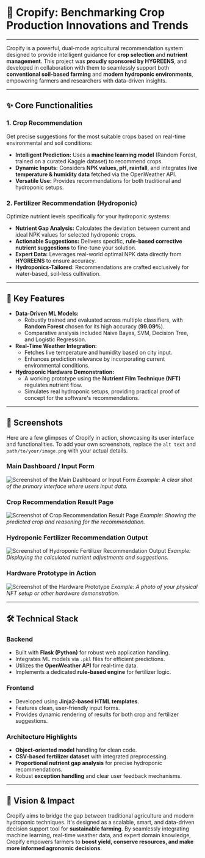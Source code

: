 # 🌿 Cropify: Benchmarking Crop Production Innovations and Trends

---

Cropify is a powerful, dual-mode agricultural recommendation system designed to provide intelligent guidance for **crop selection** and **nutrient management**. This project was **proudly sponsored by HYGREENS**, and developed in collaboration with them to seamlessly support both **conventional soil-based farming** and **modern hydroponic environments**, empowering farmers and researchers with data-driven insights.

---

## ✨ Core Functionalities

### 1. Crop Recommendation

Get precise suggestions for the most suitable crops based on real-time environmental and soil conditions:

* **Intelligent Prediction:** Uses a **machine learning model** (Random Forest, trained on a curated Kaggle dataset) to recommend crops.
* **Dynamic Inputs:** Considers **NPK values, pH, rainfall**, and integrates **live temperature & humidity data** fetched via the OpenWeather API.
* **Versatile Use:** Provides recommendations for both traditional and hydroponic setups.

### 2. Fertilizer Recommendation (Hydroponic)

Optimize nutrient levels specifically for your hydroponic systems:

* **Nutrient Gap Analysis:** Calculates the deviation between current and ideal NPK values for selected hydroponic crops.
* **Actionable Suggestions:** Delivers specific, **rule-based corrective nutrient suggestions** to fine-tune your solution.
* **Expert Data:** Leverages real-world optimal NPK data directly from **HYGREENS** to ensure accuracy.
* **Hydroponics-Tailored:** Recommendations are crafted exclusively for water-based, soil-less cultivation.

---

## 🔑 Key Features

* **Data-Driven ML Models:**
    * Robustly trained and evaluated across multiple classifiers, with **Random Forest** chosen for its high accuracy (**99.09%**).
    * Comparative analysis included Naive Bayes, SVM, Decision Tree, and Logistic Regression.
* **Real-Time Weather Integration:**
    * Fetches live temperature and humidity based on city input.
    * Enhances prediction relevance by incorporating current environmental conditions.
* **Hydroponic Hardware Demonstration:**
    * A working prototype using the **Nutrient Film Technique (NFT)** regulates nutrient flow.
    * Simulates real hydroponic setups, providing practical proof of concept for the software's recommendations.

---

## 📸 Screenshots

Here are a few glimpses of Cropify in action, showcasing its user interface and functionalities. To add your own screenshots, replace the `alt text` and `path/to/your/image.png` with your actual details.

### Main Dashboard / Input Form

![Screenshot of the Main Dashboard or Input Form](assets/screenshots/dashboard-or-input.png)
*Example: A clear shot of the primary interface where users input data.*

### Crop Recommendation Result Page

![Screenshot of Crop Recommendation Result Page](assets/screenshots/crop-result-page.png)
*Example: Showing the predicted crop and reasoning for the recommendation.*

### Hydroponic Fertilizer Recommendation Output

![Screenshot of Hydroponic Fertilizer Recommendation Output](assets/screenshots/fertilizer-output.png)
*Example: Displaying the calculated nutrient adjustments and suggestions.*

### Hardware Prototype in Action

![Screenshot of the Hardware Prototype](assets/screenshots/hardware-demo-in-action.jpg)
*Example: A photo of your physical NFT setup or other hardware demonstration.*

---

## 🛠️ Technical Stack

### Backend

* Built with **Flask (Python)** for robust web application handling.
* Integrates ML models via `.pkl` files for efficient predictions.
* Utilizes the **OpenWeather API** for real-time data.
* Implements a dedicated **rule-based engine** for fertilizer logic.

### Frontend

* Developed using **Jinja2-based HTML templates**.
* Features clean, user-friendly input forms.
* Provides dynamic rendering of results for both crop and fertilizer suggestions.

### Architecture Highlights

* **Object-oriented model** handling for clean code.
* **CSV-based fertilizer dataset** with integrated preprocessing.
* **Proportional nutrient gap analysis** for precise hydroponic recommendations.
* Robust **exception handling** and clear user feedback mechanisms.

---

## 🌱 Vision & Impact

Cropify aims to bridge the gap between traditional agriculture and modern hydroponic techniques. It's designed as a scalable, smart, and data-driven decision support tool for **sustainable farming**. By seamlessly integrating machine learning, real-time weather data, and expert domain knowledge, Cropify empowers farmers to **boost yield, conserve resources, and make more informed agronomic decisions**.
